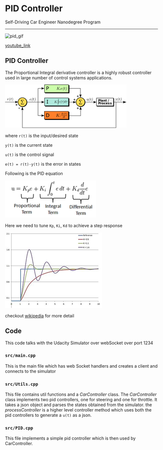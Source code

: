 # PID Controller
Self-Driving Car Engineer Nanodegree Program

---


![pid_gif](./docs/giphy.gif)




[youtube_link](https://www.youtube.com/watch?v=vJW2Oj18J2g&feature=youtu.be)




## PID Controller
The Proportional Integral derivative controller is a highly robust controller used
in large number of control systems applications.

![PID_controller](./docs/PID_eqn.png)

where
`r(t)` is the input/desired state

`y(t)` is the current state

`u(t)` is the control signal

`e(t) = r(t)-y(t)` is the error in states

Following is the PID equation

![PID_equations](./docs/eqn.png)

Here we need to tune `Kp`, `Ki`, `Kd` to achieve a step response

![pid_response](./docs/response.jpg)

checkout [wikipedia](https://en.wikipedia.org/wiki/PID_controller) for more detail

## Code
This code talks with the Udacity Simulator over webSocket over port 1234

### `src/main.cpp`
This is the main file which has web Socket handlers and creates a client and connects to the simulator

### `src/Utils.cpp`
This file contains util functions and a *CarController* class.
The *CarController* class implements two pid controllers, one for steering and one
for throttle. It takes a json object and parses the states obtained from the simulator.
the *processController* is a higher level controller method which uses both the pid
controllers to generate a `u(t)` as a json.

### `src/PID.cpp`
This file implements a simple pid controller which is then used by CarController.
